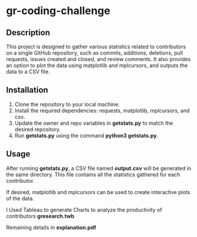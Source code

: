 # gr-coding-challenge

## Description
This project is designed to gather various statistics related to contributors on a single GitHub repository, such as commits, additions, deletions, pull requests, issues created and closed, and review comments. It also provides an option to plot the data using matplotlib and mplcursors, and outputs the data to a CSV file.

## Installation
1. Clone the repository to your local machine.
2. Install the required dependencies: requests, matplotlib, mplcursors, and csv.
3. Update the owner and repo variables in **getstats.py** to match the desired repository.
4. Run **getstats.py** using the command **python3 getstats.py**.

## Usage
After running **getstats.py**, a CSV file named **output.csv** will be generated in the same directory. This file contains all the statistics gathered for each contributor.

If desired, matplotlib and mplcursors can be used to create interactive plots of the data.

I Used Tableau to generate Charts to analyze the productivity of contributors **gresearch.twb**

Remaining details in **explanation.pdf**
